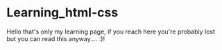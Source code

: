 # Learning_html-css

Hello that's only my learning page, if you reach here you're probably lost but you can read this anyway.... :)!
